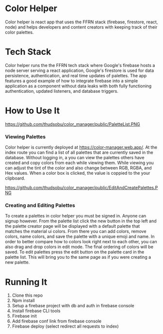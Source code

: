 # Color Helper
Color helper is react app that uses the FFRN stack (firebase, firestore, react, node) and helps developers and content creators with keeping track of their color palettes.

# Tech Stack
Color helper runs the the FFRN tech stack where Google's firebase hosts a node server serving a react application, Google's firestore is used for data persistence, 
authentication, and real time updates of palettes. The app features a good example of how to integrate firebase into a simple application as a component without data
leaks with both fully functioning authentication, updated listeners, and database triggers.

# How to Use It

https://github.com/thudsobu/color_manager/public/PaletteList.PNG

### Viewing Palettes
Color helper is currently deployed at https://color-manager.web.app/. At the index route you can find a list of all palettes that are currently saved in the database.
Without logging in, a you can view the palettes others have created and copy colors from each while viewing them. While viewing you can adjust the tint of the color
and also change between RGB, RGBA, and Hex values. When a color box is clicked, the value is coppied to the your clipboard.

https://github.com/thudsobu/color_manager/public/EditAndCreatePalettes.PNG

### Creating and Editing Palettes
To create a palettes in color helper you must be signed in. Anyone can signup however. From the palette list click the new button in the top left and the palette
creator page will be displayed with a default palette that matches the material ui colors. From there you can add colors, remove colors, name colors, and save the palette
with a unique emoji and name. In order to better compare how to colors look right next to each other, you can also drag and drop colors in edit mode. The final
ordering of colors will be saved. To edit palettes press the edit button on the palette card in the palette list. This will bring you to the same page as if
you were creating a new palette.

# Running It
1. Clone this repo
2. Npm install
3. Setup a firebase project with db and auth in firebase console
4. Install firebase CLI tools
5. Firebase init
6. Add firebase conf link from firebase console
7. Firebase deploy (select redirect all requests to index)
